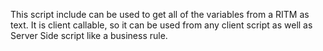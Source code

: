 This script include can be used to get all of the variables from a RITM as text. It is client callable, so it can be used from any client script as well as Server Side script like a business rule.